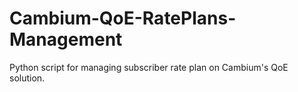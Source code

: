 # Cambium-QoE-RatePlans-Management
Python script for managing subscriber rate plan on Cambium's QoE solution.
